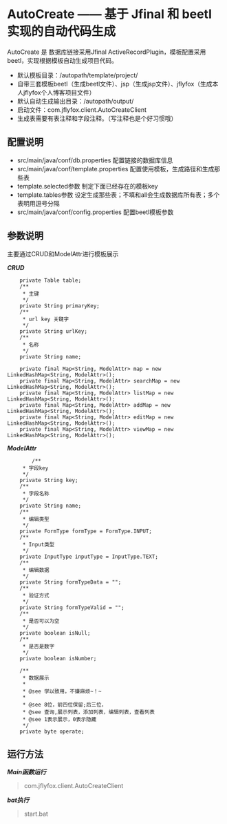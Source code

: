 AutoCreate —— 基于 Jfinal 和 beetl 实现的自动代码生成
===============

AutoCreate 是 数据库链接采用Jfinal ActiveRecordPlugin，模板配置采用beetl，实现根据模板自动生成项目代码。

*  默认模板目录：/autopath/template/project/
*  自带三套模板beetl（生成beetl文件）、jsp（生成jsp文件）、jflyfox（生成本人jflyfox个人博客项目文件）
*  默认自动生成输出目录：/autopath/output/ 
*  启动文件：com.jflyfox.client.AutoCreateClient
* 生成表需要有表注释和字段注释。（写注释也是个好习惯哦）

## 配置说明

* src/main/java/conf/db.properties 配置链接的数据库信息
* src/main/java/conf/template.properties 配置使用模板，生成路径和生成那些表
* template.selected参数 制定下面已经存在的模板key
* template.tables参数 设定生成那些表；不填和all会生成数据库所有表；多个表明用逗号分隔
* src/main/java/conf/config.properties 配置beetl模板参数

## 参数说明

主要通过CRUD和ModelAttr进行模板展示

***CRUD***
```
	private Table table;
	/**
	 * 主键
	 */
	private String primaryKey;
	/**
	 * url key 关键字
	 */
	private String urlKey;
	/**
	 * 名称
	 */
	private String name;

	private final Map<String, ModelAttr> map = new LinkedHashMap<String, ModelAttr>();
	private final Map<String, ModelAttr> searchMap = new LinkedHashMap<String, ModelAttr>();
	private final Map<String, ModelAttr> listMap = new LinkedHashMap<String, ModelAttr>();
	private final Map<String, ModelAttr> addMap = new LinkedHashMap<String, ModelAttr>();
	private final Map<String, ModelAttr> editMap = new LinkedHashMap<String, ModelAttr>();
	private final Map<String, ModelAttr> viewMap = new LinkedHashMap<String, ModelAttr>();
```

***ModelAttr***
```
        /**
	 * 字段key
	 */
	private String key;
	/**
	 * 字段名称
	 */
	private String name;
	/**
	 * 编辑类型
	 */
	private FormType formType = FormType.INPUT;
	/**
	 * Input类型
	 */
	private InputType inputType = InputType.TEXT;
	/**
	 * 编辑数据
	 */
	private String formTypeData = "";
	/**
	 * 验证方式
	 */
	private String formTypeValid = "";
	/**
	 * 是否可以为空
	 */
	private boolean isNull;
	/**
	 * 是否是数字
	 */
	private boolean isNumber;

	/**
	 * 数据展示
	 * 
	 * @see 学以致用，不嫌麻烦~！~
	 * 
	 * @see 8位，前四位保留;后三位，
	 * @see 查询,展示列表，添加列表，编辑列表，查看列表
	 * @see 1表示展示，0表示隐藏
	 */
	private byte operate;
```

## 运行方法

***Main函数运行***

> com.jflyfox.client.AutoCreateClient

***bat执行***

> start.bat